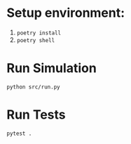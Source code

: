 # Setup environment:
1. `poetry install`
2. `poetry shell`

# Run Simulation
`python src/run.py`

# Run Tests
`pytest .`
